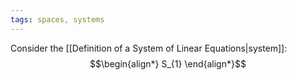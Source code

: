 ```yaml
---
tags: spaces, systems
---
```

Consider the [[Definition of a System of Linear Equations|system]]:
$$\begin{align*}
S_{1}
\end{align*}$$